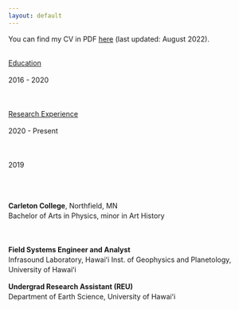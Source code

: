 ```yaml
---
layout: default
---
```


You can find my CV in PDF [here](Meritxell_Colet_CV_PDF.pdf) (last updated: August 2022).

<head>
<style>
.column {
float: left;
}

.left {
width: 25%;
}

.right {
width: 75%;
}
/* Clear floats after the columns */
.row:after {
  content: "";
  display: table;
  clear: both;
}
</style>
</head>

<style type="text/css"> 
p{ 
  line-height: 20px; //you can set the line height here 
  text-align: justify;
  text-justify: inter-word;
} 
</style>

<div class="row">
  <div class="column left">
    <p><u>Education</u></p>
    <p>2016 - 2020</p>
    <p>&nbsp;</p>
    <p><u>Research Experience</u></p>
    <p>2020 - Present</p>
    <p>&nbsp;</p>
    <p>2019</p>
  </div>
  <div class="column right">
    <p>&nbsp;</p>
    <p>
        <strong>Carleton College</strong>, Northfield, MN <br>
         Bachelor of Arts in Physics, minor in Art History
    </p>
    <p>&nbsp;</p>
    <p>
        <strong>Field Systems Engineer and Analyst</strong><br>
        Infrasound Laboratory, Hawaiʻi Inst. of Geophysics and Planetology, University of Hawaiʻi<br>
    </p>
    <p>
        <strong>Undergrad Research Assistant (REU)</strong><br>
        Department of Earth Science, University of Hawaiʻi<br>
    </p>
  </div>
</div>



